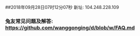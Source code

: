 ##2018年09月28日07时12分07秒 新址: 104.248.228.109
### 兔友常见问题及解答: https://github.com/wanggonging/d/blob/w/FAQ.md
